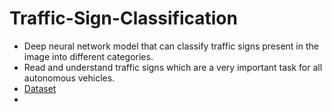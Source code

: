 # Traffic-Sign-Classification
* Deep neural network model that can classify traffic signs present in the image into different categories.
* Read and understand traffic signs which are a very important task for all autonomous vehicles.
* [Dataset](https://www.kaggle.com/meowmeowmeowmeowmeow/gtsrb-german-traffic-sign)
* 
